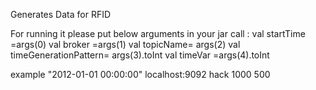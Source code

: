 Generates Data for RFID

For running it please put below arguments in your jar call :
    val startTime =args(0)
    val broker =args(1)
    val topicName= args(2)
    val timeGenerationPattern= args(3).toInt
    val timeVar =args(4).toInt

example "2012-01-01 00:00:00" localhost:9092 hack 1000 500
